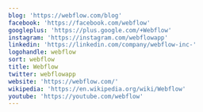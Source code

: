 ```yaml
---
blog: 'https://webflow.com/blog'
facebook: 'https://facebook.com/webflow'
googleplus: 'https://plus.google.com/+Webflow'
instagram: 'https://instagram.com/webflowapp'
linkedin: 'https://linkedin.com/company/webflow-inc-'
logohandle: webflow
sort: webflow
title: Webflow
twitter: webflowapp
website: 'https://webflow.com/'
wikipedia: 'https://en.wikipedia.org/wiki/Webflow'
youtube: 'https://youtube.com/webflow'
---
```

